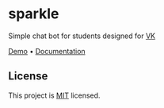 # sparkle

Simple chat bot for students designed for [VK](https://vk.com)

[Demo](https://vk.com/club168462227) • [Documentation](https://rotonda-ui.dev/getting-started)

## License
This project is [MIT](LICENSE) licensed.
